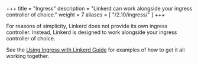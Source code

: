 +++
title = "Ingress"
description = "Linkerd can work alongside your ingress controller of choice."
weight = 7
aliases = [
  "/2.10/ingress/"
]
+++

For reasons of simplicity, Linkerd does not provide its own ingress controller.
Instead, Linkerd is designed to work alongside your ingress controller of choice.

See the [Using Ingress with Linkerd Guide](../../tasks/using-ingress/) for examples
of how to get it all working together.
